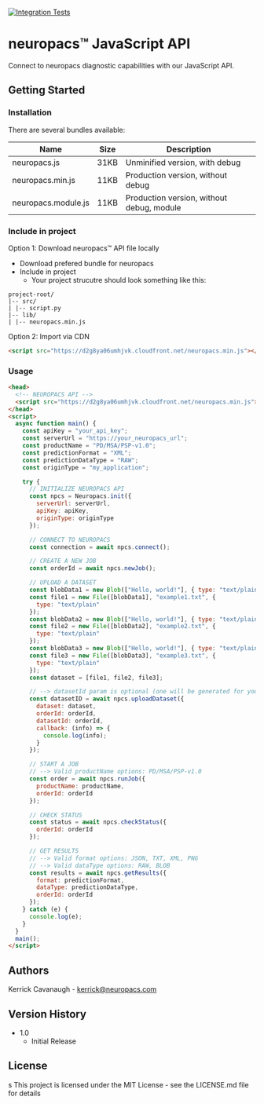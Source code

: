[![Integration Tests](https://github.com/neuropacs/neuropacs-js-api/actions/workflows/ci.yaml/badge.svg?branch=main)](https://github.com/neuropacs/neuropacs-js-api/actions/workflows/ci.yaml)

# neuropacs™ JavaScript API

Connect to neuropacs diagnostic capabilities with our JavaScript API.

## Getting Started

### Installation

There are several bundles available:

| Name                | Size | Description                               |
| ------------------- | ---- | ----------------------------------------- |
| neuropacs.js        | 31KB | Unminified version, with debug            |
| neuropacs.min.js    | 11KB | Production version, without debug         |
| neuropacs.module.js | 11KB | Production version, without debug, module |

### Include in project

Option 1: Download neuropacs™ API file locally

- Download prefered bundle for neuropacs
- Include in project
  - Your project strucutre should look something like this:

```
project-root/
|-- src/
| |-- script.py
|-- lib/
| |-- neuropacs.min.js
```

Option 2: Import via CDN

```html
<script src="https://d2g8ya06umhjvk.cloudfront.net/neuropacs.min.js"></script>
```

### Usage

```html
<head>
  <!-- NEUROPACS API -->
  <script src="https://d2g8ya06umhjvk.cloudfront.net/neuropacs.min.js"></script>
</head>
<script>
  async function main() {
    const apiKey = "your_api_key";
    const serverUrl = "https://your_neuropacs_url";
    const productName = "PD/MSA/PSP-v1.0";
    const predictionFormat = "XML";
    const predictionDataType = "RAW";
    const originType = "my_application";

    try {
      // INITIALIZE NEUROPACS API
      const npcs = Neuropacs.init({
        serverUrl: serverUrl,
        apiKey: apiKey,
        originType: originType
      });

      // CONNECT TO NEUROPACS
      const connection = await npcs.connect();

      // CREATE A NEW JOB
      const orderId = await npcs.newJob();

      // UPLOAD A DATASET
      const blobData1 = new Blob(["Hello, world!"], { type: "text/plain" });
      const file1 = new File([blobData1], "example1.txt", {
        type: "text/plain"
      });
      const blobData2 = new Blob(["Hello, world!"], { type: "text/plain" });
      const file2 = new File([blobData2], "example2.txt", {
        type: "text/plain"
      });
      const blobData3 = new Blob(["Hello, world!"], { type: "text/plain" });
      const file3 = new File([blobData3], "example3.txt", {
        type: "text/plain"
      });
      const dataset = [file1, file2, file3];

      // --> datasetId param is optional (one will be generated for you if you do not specify it). We recommend using the orderId as the datasetId for simplicity
      const datasetID = await npcs.uploadDataset({
        dataset: dataset,
        orderId: orderId,
        datasetId: orderId,
        callback: (info) => {
          console.log(info);
        }
      });

      // START A JOB
      // --> Valid productName options: PD/MSA/PSP-v1.0
      const order = await npcs.runJob({
        productName: productName,
        orderId: orderId
      });

      // CHECK STATUS
      const status = await npcs.checkStatus({
        orderId: orderId
      });

      // GET RESULTS
      // --> Valid format options: JSON, TXT, XML, PNG
      // --> Valid dataType options: RAW, BLOB
      const results = await npcs.getResults({
        format: predictionFormat,
        dataType: predictionDataType,
        orderId: orderId
      });
    } catch (e) {
      console.log(e);
    }
  }
  main();
</script>
```

## Authors

Kerrick Cavanaugh - kerrick@neuropacs.com

## Version History

- 1.0
  - Initial Release

## License

s
This project is licensed under the MIT License - see the LICENSE.md file for details
